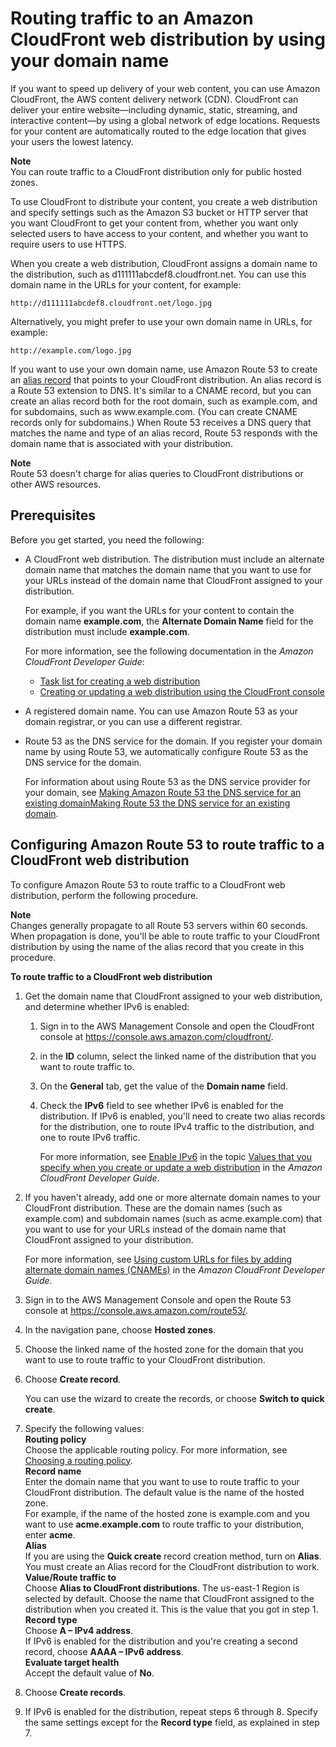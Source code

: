 # Routing traffic to an Amazon CloudFront web distribution by using your domain name<a name="routing-to-cloudfront-distribution"></a>

If you want to speed up delivery of your web content, you can use Amazon CloudFront, the AWS content delivery network \(CDN\)\. CloudFront can deliver your entire website—including dynamic, static, streaming, and interactive content—by using a global network of edge locations\. Requests for your content are automatically routed to the edge location that gives your users the lowest latency\. 

**Note**  
You can route traffic to a CloudFront distribution only for public hosted zones\.

To use CloudFront to distribute your content, you create a web distribution and specify settings such as the Amazon S3 bucket or HTTP server that you want CloudFront to get your content from, whether you want only selected users to have access to your content, and whether you want to require users to use HTTPS\.

When you create a web distribution, CloudFront assigns a domain name to the distribution, such as d111111abcdef8\.cloudfront\.net\. You can use this domain name in the URLs for your content, for example:

`http://d111111abcdef8.cloudfront.net/logo.jpg`

Alternatively, you might prefer to use your own domain name in URLs, for example:

`http://example.com/logo.jpg`

If you want to use your own domain name, use Amazon Route 53 to create an [alias record](https://docs.aws.amazon.com/Route53/latest/DeveloperGuide/resource-record-sets-choosing-alias-non-alias.html) that points to your CloudFront distribution\. An alias record is a Route 53 extension to DNS\. It's similar to a CNAME record, but you can create an alias record both for the root domain, such as example\.com, and for subdomains, such as www\.example\.com\. \(You can create CNAME records only for subdomains\.\) When Route 53 receives a DNS query that matches the name and type of an alias record, Route 53 responds with the domain name that is associated with your distribution\. 

**Note**  
Route 53 doesn't charge for alias queries to CloudFront distributions or other AWS resources\.

## Prerequisites<a name="routing-to-cloudfront-distribution-prereqs"></a>

Before you get started, you need the following:
+ A CloudFront web distribution\. The distribution must include an alternate domain name that matches the domain name that you want to use for your URLs instead of the domain name that CloudFront assigned to your distribution\.

  For example, if you want the URLs for your content to contain the domain name **example\.com**, the **Alternate Domain Name** field for the distribution must include **example\.com**\.

  For more information, see the following documentation in the *Amazon CloudFront Developer Guide*:
  + [Task list for creating a web distribution](https://docs.aws.amazon.com/AmazonCloudFront/latest/DeveloperGuide/distribution-web-creating.html)
  + [Creating or updating a web distribution using the CloudFront console](https://docs.aws.amazon.com/AmazonCloudFront/latest/DeveloperGuide/distribution-web-creating-console.html)
+ A registered domain name\. You can use Amazon Route 53 as your domain registrar, or you can use a different registrar\.
+ Route 53 as the DNS service for the domain\. If you register your domain name by using Route 53, we automatically configure Route 53 as the DNS service for the domain\. 

  For information about using Route 53 as the DNS service provider for your domain, see [Making Amazon Route 53 the DNS service for an existing domainMaking Route 53 the DNS service for an existing domain](MigratingDNS.md)\.

## Configuring Amazon Route 53 to route traffic to a CloudFront web distribution<a name="routing-to-cloudfront-distribution-config"></a>

To configure Amazon Route 53 to route traffic to a CloudFront web distribution, perform the following procedure\.

**Note**  
Changes generally propagate to all Route 53 servers within 60 seconds\. When propagation is done, you'll be able to route traffic to your CloudFront distribution by using the name of the alias record that you create in this procedure\. <a name="routing-to-cloudfront-distribution-procedure"></a>

**To route traffic to a CloudFront web distribution**

1. Get the domain name that CloudFront assigned to your web distribution, and determine whether IPv6 is enabled:

   1. Sign in to the AWS Management Console and open the CloudFront console at [https://console\.aws\.amazon\.com/cloudfront/](https://console.aws.amazon.com/cloudfront/)\.

   1. in the **ID** column, select the linked name of the distribution that you want to route traffic to\.

   1. On the **General** tab, get the value of the **Domain name** field\.

   1. Check the **IPv6** field to see whether IPv6 is enabled for the distribution\. If IPv6 is enabled, you'll need to create two alias records for the distribution, one to route IPv4 traffic to the distribution, and one to route IPv6 traffic\.

      For more information, see [Enable IPv6](https://docs.aws.amazon.com/AmazonCloudFront/latest/DeveloperGuide/distribution-web-values-specify.html#DownloadDistValuesEnableIPv6) in the topic [Values that you specify when you create or update a web distribution](https://docs.aws.amazon.com/AmazonCloudFront/latest/DeveloperGuide/distribution-web-values-specify.html) in the *Amazon CloudFront Developer Guide*\.

1. If you haven't already, add one or more alternate domain names to your CloudFront distribution\. These are the domain names \(such as example\.com\) and subdomain names \(such as acme\.example\.com\) that you want to use for your URLs instead of the domain name that CloudFront assigned to your distribution\.

   For more information, see [Using custom URLs for files by adding alternate domain names \(CNAMEs\)](https://docs.aws.amazon.com/AmazonCloudFront/latest/DeveloperGuide/CNAMEs.html) in the *Amazon CloudFront Developer Guide*\.

1. Sign in to the AWS Management Console and open the Route 53 console at [https://console\.aws\.amazon\.com/route53/](https://console.aws.amazon.com/route53/)\.

1. In the navigation pane, choose **Hosted zones**\.

1. Choose the linked name of the hosted zone for the domain that you want to use to route traffic to your CloudFront distribution\.

1. Choose **Create record**\.

   You can use the wizard to create the records, or choose **Switch to quick create**\.

1. Specify the following values:  
**Routing policy**  
Choose the applicable routing policy\. For more information, see [Choosing a routing policy](routing-policy.md)\.  
**Record name**  
Enter the domain name that you want to use to route traffic to your CloudFront distribution\. The default value is the name of the hosted zone\.  
For example, if the name of the hosted zone is example\.com and you want to use **acme\.example\.com** to route traffic to your distribution, enter **acme**\.  
**Alias**  
If you are using the **Quick create** record creation method, turn on **Alias**\.  
You must create an Alias record for the CloudFront distribution to work\.  
**Value/Route traffic to**  
Choose **Alias to CloudFront distributions**\. The us\-east\-1 Region is selected by default\. Choose the name that CloudFront assigned to the distribution when you created it\. This is the value that you got in step 1\.  
**Record type**  
Choose **A – IPv4 address**\.  
If IPv6 is enabled for the distribution and you're creating a second record, choose **AAAA – IPv6 address**\.   
**Evaluate target health**  
Accept the default value of **No**\.

1. Choose **Create records**\.

1. If IPv6 is enabled for the distribution, repeat steps 6 through 8\. Specify the same settings except for the **Record type** field, as explained in step 7\.